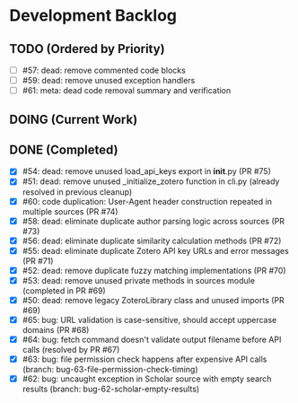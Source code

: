 # Development Backlog

## TODO (Ordered by Priority)
- [ ] #57: dead: remove commented code blocks
- [ ] #59: dead: remove unused exception handlers
- [ ] #61: meta: dead code removal summary and verification

## DOING (Current Work)

## DONE (Completed)
- [x] #54: dead: remove unused load_api_keys export in __init__.py (PR #75)
- [x] #51: dead: remove unused _initialize_zotero function in cli.py (already resolved in previous cleanup)
- [x] #60: code duplication: User-Agent header construction repeated in multiple sources (PR #74)
- [x] #58: dead: eliminate duplicate author parsing logic across sources (PR #73)
- [x] #56: dead: eliminate duplicate similarity calculation methods (PR #72)
- [x] #55: dead: eliminate duplicate Zotero API key URLs and error messages (PR #71)
- [x] #52: dead: remove duplicate fuzzy matching implementations (PR #70)
- [x] #53: dead: remove unused private methods in sources module (completed in PR #69)
- [x] #50: dead: remove legacy ZoteroLibrary class and unused imports (PR #69)
- [x] #65: bug: URL validation is case-sensitive, should accept uppercase domains (PR #68)
- [x] #64: bug: fetch command doesn't validate output filename before API calls (resolved by PR #67)
- [x] #63: bug: file permission check happens after expensive API calls (branch: bug-63-file-permission-check-timing)
- [x] #62: bug: uncaught exception in Scholar source with empty search results (branch: bug-62-scholar-empty-results)
